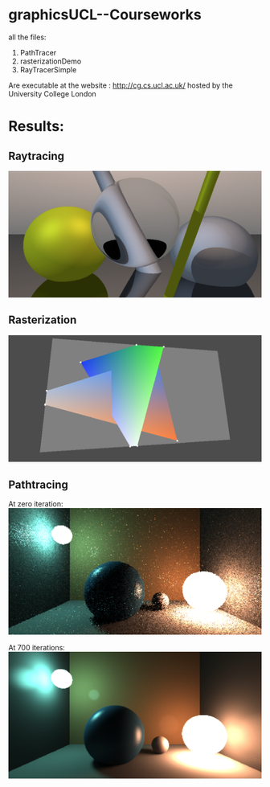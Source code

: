 # graphicsUCL--Courseworks

all the files:
1. PathTracer
2. rasterizationDemo
3. RayTracerSimple

Are executable at the website :  http://cg.cs.ucl.ac.uk/ hosted by the University College London

# Results:
## Raytracing
![alt text](./raytrace.png)

## Rasterization
![alt text](./raster.png)

## Pathtracing

At zero iteration:
![alt text](./path1.png)

At 700 iterations:
![alt text](./path2.png)
